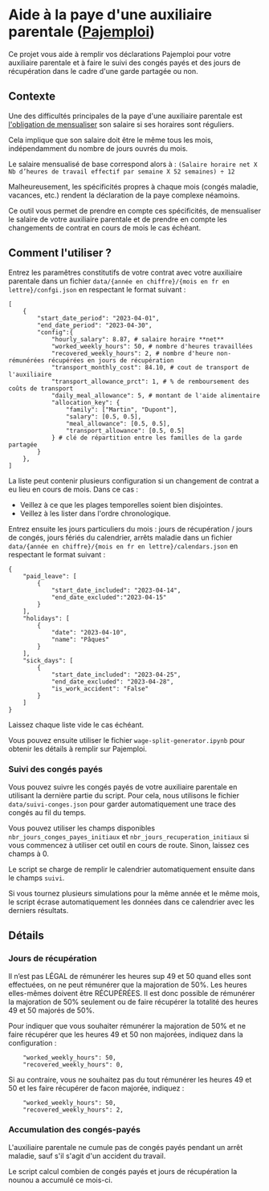 # Aide à la paye d'une auxiliaire parentale ([Pajemploi](https://www.pajemploi.urssaf.fr/))

Ce projet vous aide à remplir vos déclarations Pajemploi pour votre auxiliaire parentale et à faire le suivi des congés payés et des jours de récupération dans le cadre d'une garde partagée ou non.

## Contexte

Une des difficultés principales de la paye d'une auxiliaire parentale est [l'obligation de mensualiser](https://www.pajemploi.urssaf.fr/pajewebinfo/cms/sites/pajewebinfo/accueil/employeur-de-garde-denfants-a-do/je-recrute-et-jemploie/determiner-le-salaire.html#c09f91) son salaire si ses horaires sont réguliers.

Cela implique que son salaire doit être le même tous les mois, indépendamment du nombre de jours ouvrés du mois.

Le salaire mensualisé de base correspond alors à :
`(Salaire horaire net X Nb d’heures de travail effectif par semaine X 52 semaines) ÷ 12`

Malheureusement, les spécificités propres à chaque mois (congés maladie, vacances, etc.) rendent la déclaration de la paye complexe néamoins.

Ce outil vous permet de prendre en compte ces spécificités, de mensualiser le salaire de votre auxiliaire parentale et de prendre en compte les changements de contrat en cours de mois le cas échéant.

## Comment l'utiliser ?

Entrez les paramêtres constitutifs de votre contrat avec votre auxiliaire parentale dans un fichier `data/{année en chiffre}/{mois en fr en lettre}/confgi.json` en respectant le format suivant :
```
[
    {
        "start_date_period": "2023-04-01",
        "end_date_period": "2023-04-30",
        "config":{
            "hourly_salary": 8.87, # salaire horaire **net**
            "worked_weekly_hours": 50, # nombre d'heures travaillées
            "recovered_weekly_hours": 2, # nombre d'heure non-rémunérées récupérées en jours de récupération
            "transport_monthly_cost": 84.10, # cout de transport de l'auxiliaire
            "transport_allowance_prct": 1, # % de remboursement des coûts de transport
            "daily_meal_allowance": 5, # montant de l'aide alimentaire 
            "allocation_key": {
                "family": ["Martin", "Dupont"],
                "salary": [0.5, 0.5],
                "meal_allowance": [0.5, 0.5],
                "transport_allowance": [0.5, 0.5]
            } # clé de répartition entre les familles de la garde partagée
        }
    },
]
```
La liste peut contenir plusieurs configuration si un changement de contrat a eu lieu en cours de mois.
Dans ce cas :
- Veillez à ce que les plages temporelles soient bien disjointes.
- Veillez à les lister dans l'ordre chronologique.

Entrez ensuite les jours particuliers du mois : jours de récupération / jours de congés, jours fériés du calendrier, arrêts maladie dans un fichier `data/{année en chiffre}/{mois en fr en lettre}/calendars.json` en respectant le format suivant :
```
{
    "paid_leave": [
        {
            "start_date_included": "2023-04-14",
            "end_date_excluded":"2023-04-15"
        }
    ],
    "holidays": [
        {
            "date": "2023-04-10",
            "name": "Pâques"
        }
    ],
    "sick_days": [
        {
            "start_date_included": "2023-04-25",
            "end_date_excluded": "2023-04-28",
            "is_work_accident": "False"
        }
    ]
}
```
Laissez chaque liste vide le cas échéant.

Vous pouvez ensuite utiliser le fichier `wage-split-generator.ipynb` pour obtenir les détails à remplir sur Pajemploi.

### Suivi des congés payés

Vous pouvez suivre les congés payés de votre auxiliaire parentale en utilisant la dernière partie du script.
Pour cela, nous utilisons le fichier `data/suivi-conges.json` pour garder automatiquement une trace des congés au fil du temps.

Vous pouvez utiliser les champs disponibles `nbr_jours_conges_payes_initiaux` et `nbr_jours_recuperation_initiaux` si vous commencez à 
utiliser cet outil en cours de route. Sinon, laissez ces champs à 0.

Le script se charge de remplir le calendrier automatiquement ensuite dans le champs `suivi`.

Si vous tournez plusieurs simulations pour la même année et le même mois, le script écrase automatiquement les données dans ce calendrier avec
les derniers résultats.

## Détails

### Jours de récupération

Il n’est pas LÉGAL de rémunérer les heures sup 49 et 50 quand elles sont effectuées, on ne peut rémunérer que la majoration de 50%. Les heures elles-mêmes doivent être RÉCUPÉRÉES.
Il est donc possible de rémunérer la majoration de 50% seulement ou de faire récupérer la totalité des heures 49 et 50 majorés de 50%.

Pour indiquer que vous souhaiter rémunérer la majoration de 50% et ne faire récupérer que les heures 49 et 50 non majorées, indiquez dans la configuration : 
```
    "worked_weekly_hours": 50, 
    "recovered_weekly_hours": 0,
```

Si au contraire, vous ne souhaitez pas du tout rémunérer les heures 49 et 50 et les faire récupérer de facon majorée, indiquez :
```
    "worked_weekly_hours": 50, 
    "recovered_weekly_hours": 2,
```

### Accumulation des congés-payés

L'auxiliaire parentale ne cumule pas de congés payés pendant un arrêt maladie, sauf s'il s'agit d'un accident du travail.

Le script calcul combien de congés payés et jours de récupération la nounou a accumulé ce mois-ci.
